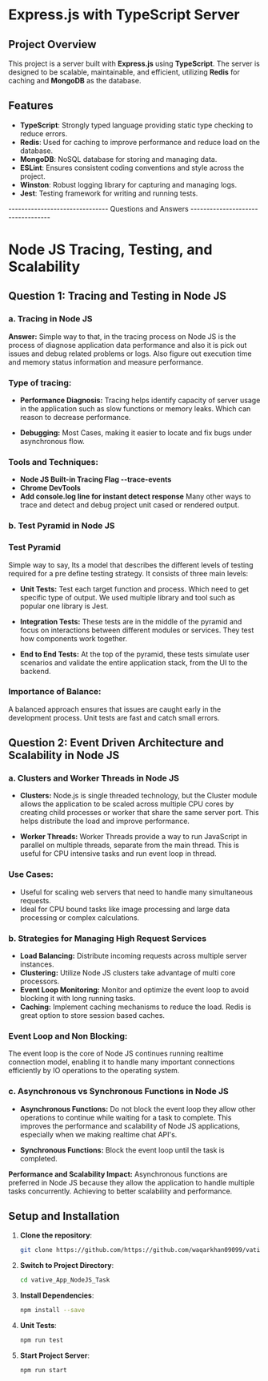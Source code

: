# Express.js with TypeScript Server

## Project Overview

This project is a server built with **Express.js** using **TypeScript**. The server is designed to be scalable, maintainable, and efficient, utilizing **Redis** for caching and **MongoDB** as the database.

## Features

- **TypeScript**: Strongly typed language providing static type checking to reduce errors.
- **Redis**: Used for caching to improve performance and reduce load on the database.
- **MongoDB**: NoSQL database for storing and managing data.
- **ESLint**: Ensures consistent coding conventions and style across the project.
- **Winston**: Robust logging library for capturing and managing logs.
- **Jest**: Testing framework for writing and running tests.

------------------------------- Questions and Answers ----------------------------------

# Node JS Tracing, Testing, and Scalability

## Question 1: Tracing and Testing in Node JS

### a. Tracing in Node JS

**Answer:** Simple way to that, in the tracing process on Node JS is the process of diagnose application data performance and also it is pick out issues and debug related problems or logs. Also figure out execution time and memory status information and measure performance.

### Type of tracing:

- **Performance Diagnosis:** Tracing helps identify capacity of server usage in the application such as slow functions or memory leaks. Which can reason to decrease performance.

- **Debugging:** Most Cases, making it easier to locate and fix bugs under asynchronous flow.

### Tools and Techniques:

- **Node JS Built-in Tracing Flag --trace-events**
- **Chrome DevTools**
- **Add console.log line for instant detect response**
  Many other ways to trace and detect and debug project unit cased or rendered output.

### b. Test Pyramid in Node JS

### Test Pyramid

Simple way to say, Its a model that describes the different levels of testing required for a pre define testing strategy. It consists of three main levels:

- **Unit Tests:** Test each target function and process. Which need to get specific type of output. We used multiple library and tool such as popular one library is Jest.

- **Integration Tests:** These tests are in the middle of the pyramid and focus on interactions between different modules or services. They test how components work together.

- **End to End Tests:** At the top of the pyramid, these tests simulate user scenarios and validate the entire application stack, from the UI to the backend.

### Importance of Balance:

A balanced approach ensures that issues are caught early in the development process. Unit tests are fast and catch small errors.

## Question 2: Event Driven Architecture and Scalability in Node JS

### a. Clusters and Worker Threads in Node JS

- **Clusters:** Node.js is single threaded technology, but the Cluster module allows the application to be scaled across multiple CPU cores by creating child processes or worker that share the same server port. This helps distribute the load and improve performance.

- **Worker Threads:** Worker Threads provide a way to run JavaScript in parallel on multiple threads, separate from the main thread. This is useful for CPU intensive tasks and run event loop in thread.

### Use Cases:

- Useful for scaling web servers that need to handle many simultaneous requests.
- Ideal for CPU bound tasks like image processing and large data processing or complex calculations.

### b. Strategies for Managing High Request Services

- **Load Balancing:** Distribute incoming requests across multiple server instances.
- **Clustering:** Utilize Node JS clusters take advantage of multi core processors.
- **Event Loop Monitoring:** Monitor and optimize the event loop to avoid blocking it with long running tasks.
- **Caching:** Implement caching mechanisms to reduce the load. Redis is great option to store session based caches.

### Event Loop and Non Blocking:

The event loop is the core of Node JS continues running realtime connection model, enabling it to handle many important connections efficiently by IO operations to the operating system.

### c. Asynchronous vs Synchronous Functions in Node JS

- **Asynchronous Functions:** Do not block the event loop they allow other operations to continue while waiting for a task to complete. This improves the performance and scalability of Node JS applications, especially when we making realtime chat API's.

- **Synchronous Functions:** Block the event loop until the task is completed.

**Performance and Scalability Impact:** Asynchronous functions are preferred in Node JS because they allow the application to handle multiple tasks concurrently. Achieving to better scalability and performance.

## Setup and Installation

1. **Clone the repository**:

   ```bash
   git clone https://github.com/https://github.com/waqarkhan09099/vative_App_NodeJS_Task.git

   ```

2. **Switch to Project Directory**:

   ```bash
   cd vative_App_NodeJS_Task

   ```
3. **Install Dependencies**:

   ```bash
   npm install --save
   ```
4. **Unit Tests**:

   ```bash
   npm run test
   ```
4. **Start Project Server**:

   ```bash
   npm run start
   ```